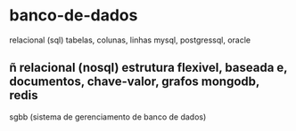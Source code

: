 # banco-de-dados

relacional (sql)
tabelas, colunas, linhas
mysql, postgressql, oracle

ñ relacional (nosql)
estrutura flexivel, baseada e, documentos, chave-valor, grafos
mongodb, redis
-
sgbb (sistema de gerenciamento de banco de dados)

